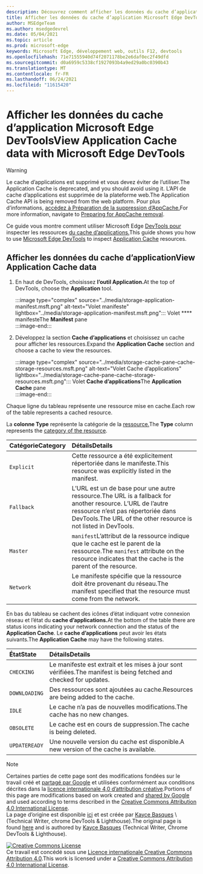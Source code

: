 ```yaml
---
description: Découvrez comment afficher les données du cache d’application à partir du panneau Application de Microsoft Edge DevTools.
title: Afficher les données du cache d’application Microsoft Edge DevTools
author: MSEdgeTeam
ms.author: msedgedevrel
ms.date: 05/04/2021
ms.topic: article
ms.prod: microsoft-edge
keywords: Microsoft Edge, développement web, outils F12, devtools
ms.openlocfilehash: 71e71555940d74f2071178be2e6daf0ec2f49dfd
ms.sourcegitcommit: d0a6959c5338cf1927093b4a9ed29a0bc0390b43
ms.translationtype: MT
ms.contentlocale: fr-FR
ms.lasthandoff: 06/24/2021
ms.locfileid: "11615420"
---
```

<!-- Copyright Kayce Basques 

   Licensed under the Apache License, Version 2.0 (the "License");
   you may not use this file except in compliance with the License.
   You may obtain a copy of the License at

       https://www.apache.org/licenses/LICENSE-2.0

   Unless required by applicable law or agreed to in writing, software
   distributed under the License is distributed on an "AS IS" BASIS,
   WITHOUT WARRANTIES OR CONDITIONS OF ANY KIND, either express or implied.
   See the License for the specific language governing permissions and
   limitations under the License.  -->  
# <a name="view-application-cache-data-with-microsoft-edge-devtools"></a><span data-ttu-id="94ec8-104">Afficher les données du cache d’application Microsoft Edge DevTools</span><span class="sxs-lookup"><span data-stu-id="94ec8-104">View Application Cache data with Microsoft Edge DevTools</span></span>  

> [!WARNING]
> <span data-ttu-id="94ec8-105">Le cache d’applications est supprimé et vous devez éviter de l’utiliser.</span><span class="sxs-lookup"><span data-stu-id="94ec8-105">The Application Cache is deprecated, and you should avoid using it.</span></span>  <span data-ttu-id="94ec8-106">L’API de cache d’applications est supprimée de la plateforme web.</span><span class="sxs-lookup"><span data-stu-id="94ec8-106">The Application Cache API is being removed from the web platform.</span></span>  <span data-ttu-id="94ec8-107">Pour plus d’informations, [accédez à Préparation de la suppression d’AppCache.][WebDevAppcacheRemoval]</span><span class="sxs-lookup"><span data-stu-id="94ec8-107">For more information, navigate to [Preparing for AppCache removal][WebDevAppcacheRemoval].</span></span>

<span data-ttu-id="94ec8-108">Ce guide vous montre comment utiliser Microsoft Edge [DevTools pour][MicrosoftEdgeDevTools] inspecter les ressources [du cache d’applications.][MDNWebAPIsWindowApplicationCache]</span><span class="sxs-lookup"><span data-stu-id="94ec8-108">This guide shows you how to use [Microsoft Edge DevTools][MicrosoftEdgeDevTools] to inspect [Application Cache][MDNWebAPIsWindowApplicationCache] resources.</span></span>  

## <a name="view-application-cache-data"></a><span data-ttu-id="94ec8-109">Afficher les données du cache d’application</span><span class="sxs-lookup"><span data-stu-id="94ec8-109">View Application Cache data</span></span>  

1.  <span data-ttu-id="94ec8-110">En haut de DevTools, choisissez **l’outil Application.**</span><span class="sxs-lookup"><span data-stu-id="94ec8-110">At the top of DevTools, choose the **Application** tool.</span></span>  
    
    :::image type="complex" source="../media/storage-application-manifest.msft.png" alt-text="Volet manifeste" lightbox="../media/storage-application-manifest.msft.png":::
       <span data-ttu-id="94ec8-112">Volet \*\*\*\* manifeste</span><span class="sxs-lookup"><span data-stu-id="94ec8-112">The **Manifest** pane</span></span>  
    :::image-end:::  

1.  <span data-ttu-id="94ec8-113">Développez la section **Cache d’applications** et choisissez un cache pour afficher les ressources.</span><span class="sxs-lookup"><span data-stu-id="94ec8-113">Expand the **Application Cache** section and choose a cache to view the resources.</span></span>  
    
    :::image type="complex" source="../media/storage-cache-pane-cache-storage-resources.msft.png" alt-text="Volet Cache d’applications" lightbox="../media/storage-cache-pane-cache-storage-resources.msft.png":::
       <span data-ttu-id="94ec8-115">Volet **Cache d’applications**</span><span class="sxs-lookup"><span data-stu-id="94ec8-115">The **Application Cache** pane</span></span>  
    :::image-end:::  

<span data-ttu-id="94ec8-116">Chaque ligne du tableau représente une ressource mise en cache.</span><span class="sxs-lookup"><span data-stu-id="94ec8-116">Each row of the table represents a cached resource.</span></span>  

<span data-ttu-id="94ec8-117">La **colonne Type** représente la catégorie de la [ressource.][MDNHTMLResourcesInAnApplicationCache]</span><span class="sxs-lookup"><span data-stu-id="94ec8-117">The **Type** column represents the [category of the resource][MDNHTMLResourcesInAnApplicationCache].</span></span>  

| <span data-ttu-id="94ec8-118">Catégorie</span><span class="sxs-lookup"><span data-stu-id="94ec8-118">Category</span></span> | <span data-ttu-id="94ec8-119">Détails</span><span class="sxs-lookup"><span data-stu-id="94ec8-119">Details</span></span> |  
|:--- |:--- |  
| `Explicit` | <span data-ttu-id="94ec8-120">Cette ressource a été explicitement répertoriée dans le manifeste.</span><span class="sxs-lookup"><span data-stu-id="94ec8-120">This resource was explicitly listed in the manifest.</span></span> |  
| `Fallback` | <span data-ttu-id="94ec8-121">L’URL est un de base pour une autre ressource.</span><span class="sxs-lookup"><span data-stu-id="94ec8-121">The URL is a fallback for another resource.</span></span>  <span data-ttu-id="94ec8-122">L’URL de l’autre ressource n’est pas répertoriée dans DevTools.</span><span class="sxs-lookup"><span data-stu-id="94ec8-122">The URL of the other resource is not listed in DevTools.</span></span> |  
| `Master` | <span data-ttu-id="94ec8-123">`manifest`L’attribut de la ressource indique que le cache est le parent de la ressource.</span><span class="sxs-lookup"><span data-stu-id="94ec8-123">The `manifest` attribute on the resource indicates that the cache is the parent of the resource.</span></span> |  
| `Network` | <span data-ttu-id="94ec8-124">Le manifeste spécifie que la ressource doit être provenant du réseau.</span><span class="sxs-lookup"><span data-stu-id="94ec8-124">The manifest specified that the resource must come from the network.</span></span> |  

<!--todo:  replace "Master" phrasing if possible.  -->  

<span data-ttu-id="94ec8-125">En bas du tableau se cachent des icônes d’état indiquant votre connexion réseau et l’état du **cache d’applications.**</span><span class="sxs-lookup"><span data-stu-id="94ec8-125">At the bottom of the table there are status icons indicating your network connection and the status of the **Application Cache**.</span></span>  <span data-ttu-id="94ec8-126">Le **cache d’applications** peut avoir les états suivants.</span><span class="sxs-lookup"><span data-stu-id="94ec8-126">The **Application Cache** may have the following states.</span></span>  

| <span data-ttu-id="94ec8-127">État</span><span class="sxs-lookup"><span data-stu-id="94ec8-127">State</span></span> | <span data-ttu-id="94ec8-128">Détails</span><span class="sxs-lookup"><span data-stu-id="94ec8-128">Details</span></span> |  
|:--- |:--- |  
| `CHECKING` | <span data-ttu-id="94ec8-129">Le manifeste est extrait et les mises à jour sont vérifiées.</span><span class="sxs-lookup"><span data-stu-id="94ec8-129">The manifest is being fetched and checked for updates.</span></span> |  
| `DOWNLOADING` | <span data-ttu-id="94ec8-130">Des ressources sont ajoutées au cache.</span><span class="sxs-lookup"><span data-stu-id="94ec8-130">Resources are being added to the cache.</span></span> |  
| `IDLE` | <span data-ttu-id="94ec8-131">Le cache n’a pas de nouvelles modifications.</span><span class="sxs-lookup"><span data-stu-id="94ec8-131">The cache has no new changes.</span></span> |  
| `OBSOLETE` | <span data-ttu-id="94ec8-132">Le cache est en cours de suppression.</span><span class="sxs-lookup"><span data-stu-id="94ec8-132">The cache is being deleted.</span></span> |  
| `UPDATEREADY` |  <span data-ttu-id="94ec8-133">Une nouvelle version du cache est disponible.</span><span class="sxs-lookup"><span data-stu-id="94ec8-133">A new version of the cache is available.</span></span> |  

<!-- links -->  
[MicrosoftEdgeDevTools]: ../../devtools-guide-chromium/index.md "Microsoft Edge outils de développement (Chromium) | Documents Microsoft"  
<!-- external links: -->
[MDNHTMLResourcesInAnApplicationCache]: https://developer.mozilla.org/docs/Web/HTML/Using_the_application_cache#Resources_in_an_application_cache "Ressources dans un cache d’application | MDN"  
[MDNWebAPIsWindowApplicationCache]: https://developer.mozilla.org/docs/Web/API/Window/applicationCache "Window.applicationCache - Api web | MDN"  

[WebDevAppcacheRemoval]: https://web.dev/appcache-removal "Préparation de la suppression d’AppCache | web.dev"  

> [!NOTE]
> <span data-ttu-id="94ec8-138">Certaines parties de cette page sont des modifications fondées sur le travail créé et [partagé par Google][GoogleSitePolicies] et utilisées conformément aux conditions décrites dans la [licence internationale 4,0 d’attribution créative][CCA4IL].</span><span class="sxs-lookup"><span data-stu-id="94ec8-138">Portions of this page are modifications based on work created and [shared by Google][GoogleSitePolicies] and used according to terms described in the [Creative Commons Attribution 4.0 International License][CCA4IL].</span></span>  
> <span data-ttu-id="94ec8-139">La page d’origine est disponible [ici](https://developers.google.com/web/tools/chrome-devtools/storage/applicationcache) et est créée par [Kayce Basques][KayceBasques] \ (Technical Writer, chrome DevTools \& Lighthouse\).</span><span class="sxs-lookup"><span data-stu-id="94ec8-139">The original page is found [here](https://developers.google.com/web/tools/chrome-devtools/storage/applicationcache) and is authored by [Kayce Basques][KayceBasques] \(Technical Writer, Chrome DevTools \& Lighthouse\).</span></span>  

[![Creative Commons License][CCby4Image]][CCA4IL]  
<span data-ttu-id="94ec8-141">Ce travail est concédé sous une [Licence internationale Creative Commons Attribution 4.0][CCA4IL].</span><span class="sxs-lookup"><span data-stu-id="94ec8-141">This work is licensed under a [Creative Commons Attribution 4.0 International License][CCA4IL].</span></span>  

[CCA4IL]: https://creativecommons.org/licenses/by/4.0  
[CCby4Image]: https://i.creativecommons.org/l/by/4.0/88x31.png  
[GoogleSitePolicies]: https://developers.google.com/terms/site-policies  
[KayceBasques]: https://developers.google.com/web/resources/contributors#kayce-basques  
